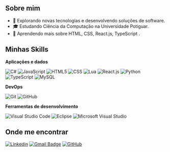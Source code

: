 ## Sobre mim

- 🤔 Explorando novas tecnologias e desenvolvendo soluções de software.
- 🎓 Estudando Ciência da Computação na Universidade Potiguar.
- 🌱 Aprendendo mais sobre HTML, CSS, React.js, TypeScript .

## Minhas Skills

**Aplicações e dados**

![C#](https://img.shields.io/badge/C%23-239120?style=flat&logo=unity&logoColor=white)
![JavaScript](https://img.shields.io/badge/-JavaScript-333333?style=flat&logo=javascript)
![HTML5](https://img.shields.io/badge/-HTML5-333333?style=flat&logo=HTML5)
![CSS](https://img.shields.io/badge/-CSS-333333?style=flat&logo=CSS3&logoColor=1572B6)
![Lua](https://img.shields.io/badge/Lua-2C2D72?style=for-the-badge&logo=lua&logoColor=white)
![React.js](https://img.shields.io/badge/-React-333333?style=flat&logo=react)
![Python](https://img.shields.io/badge/python-3670A0?style=for-the-badge&logo=python&logoColor=ffdd54)
![TypeScript](https://shields.io/badge/TypeScript-3178C6?logo=TypeScript&logoColor=FFF&style=flat-square)
![MySQL](https://img.shields.io/badge/-MySQL-333333?style=flat&logo=mysql)

**DevOps**

![Git](https://img.shields.io/badge/-Git-333333?style=flat&logo=git)
![GitHub](https://img.shields.io/badge/-GitHub-333333?style=flat&logo=github)

**Ferramentas de desenvolvimento**

![Visual Studio Code](https://img.shields.io/badge/-Visual%20Studio%20Code-333333?style=flat&logo=visual-studio-code&logoColor=007ACC)
![Eclipse](https://img.shields.io/badge/-Eclipse-333333?style=flat&logo=eclipse-ide&logoColor=2C2255)
![Microsoft Visual Studio](https://img.shields.io/badge/Microsoft%20Visual%20Studio-v14)

## Onde me encontrar

[![Linkedin](https://img.shields.io/badge/-LinkedIn-blue?style=flat-square&logo=Linkedin&logoColor=white&link=YOUR_LINKEDIN_URL/)](https://www.linkedin.com/in/annybeatriz-silvaarujo/)
[![Gmail Badge](https://img.shields.io/badge/Gmail-D14836?style=for-the-badge&logo=gmail&logoColor=white)](mailto:annybeatrizjpg@gmail.com)
[![GitHub](https://img.shields.io/github/followers/iuricode?label=follow&style=social)](https://github.com/beatrizaraujow)
